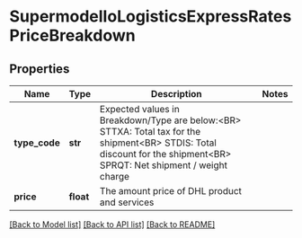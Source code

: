 # SupermodelIoLogisticsExpressRatesPriceBreakdown

## Properties
Name | Type | Description | Notes
------------ | ------------- | ------------- | -------------
**type_code** | **str** | Expected values in Breakdown/Type are below:&lt;BR&gt;                        STTXA:  Total tax for the shipment&lt;BR&gt;                        STDIS: Total discount for the shipment&lt;BR&gt;                        SPRQT: Net shipment / weight charge | 
**price** | **float** | The amount price of DHL product and services | 

[[Back to Model list]](../README.md#documentation-for-models) [[Back to API list]](../README.md#documentation-for-api-endpoints) [[Back to README]](../README.md)

